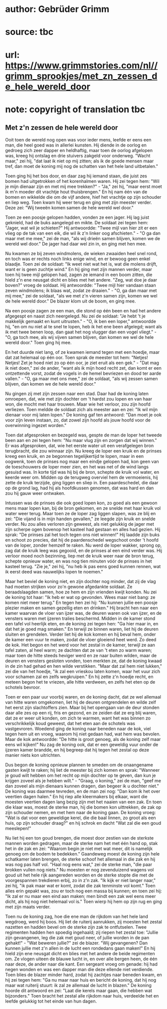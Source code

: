 # author: Gebrüder Grimm
# source: tbc
# url: https://www.grimmstories.com/nl//grimm_sprookjes/met_zn_zessen_de_hele_wereld_door
# note: copyright of translation tbc

## Met z'n zessen de hele wereld door 

Ooit toen de wereld nog open was voor ieder mens, leefde er eens een
man, die heel goed was in allerlei kunsten. Hij diende in de oorlog en
gedroeg zich zeer dapper en heldhaftig, maar toen de oorlog afgelopen
was, kreeg hij ontslag en drie stuivers zakgeld voor onderweg. "Wacht
maar," zei hij, "dat laat ik niet op mij zitten; als ik de goede
mensen maar tref, dan moet de koning mij nog de schatten van het hele
land uitbetalen."

Toen ging hij het bos door, en daar zag hij iemand staan, die juist zes
bomen had uitgetrokken of het korenhalmen waren. Hij zei tegen hem:
"Wil je mijn dienaar zijn en met mij mee trekken?" - "Ja," zei hij,
"maar eerst moet ik m'n moeder dit vrachtje hout thuisbrengen." En
hij nam één van de bomen en wikkelde die om de vijf andere, hief het
vrachtje op zijn schouder en liep weg. Toen kwam hij weer terug en ging
met zijn meester verder. Deze zei: "Wij tweeën komen samen de hele
wereld wel door."

Toen ze een poosje gelopen hadden, vonden ze een jager. Hij lag juist
geknield, had de buks aangelegd en mikte. De soldaat zei tegen hem:
"Jager, wat wil je schieten?" Hij antwoordde: "Twee mijl van hier zit
er een vlieg op de tak van een eik, die wil ik z'n linker oog
afschieten." - "O ga dan maar met me mee," zei de man, "als wij
drieën samen blijven, komen we de wereld wel door." De jager had daar
wel zin in, en ging met hen mee.

Nu kwamen ze bij zeven windmolens, de wieken zwaaiden heel snel rond, en
toch was er rechts noch links enige wind, en er bewoog geen enkel
blaadje. Toen zei de soldaat: "Ik weet niet wat het is, wat die molens
drijft, want er is geen zuchtje wind." En hij ging met zijn mannen
verder, maar toen hij twee mijl gelopen had, zagen ze iemand in een boom
zitten, die hield z'n ene neusgat dicht en blies met het andere. "Zeg,
wat doe je daar boven?" vroeg de soldaat. Hij antwoordde: "Twee mijl
hier vandaan staan zeven windmolens; ik blaas wat, zodat ze draaien." -
"O, ga dan maar met mij mee," zei de soldaat, "als we met z'n vieren
samen zijn, komen we wel de hele wereld door." De blazer klom uit de
boom, en ging mee.

Na een poosje zagen ze een man, die stond op één been en had het andere
afgegespt en naast zich neergelegd. Nu zei de soldaat: "Je hebt 't je
makkelijk gemaakt en kunt uitrusten." - "O, ik ben een loper,"
antwoordde hij, "en om nu niet al te snel te lopen, heb ik het ene been
afgelegd; want als ik met twee benen loop, dan gaat het nog vlugger dan
een vogel vliegt." - "O, ga toch mee, als wij vijven samen blijven,
dan komen we wel de hele wereld door." Toen ging hij mee.

En het duurde niet lang, of ze kwamen iemand tegen met een hoedje, maar
dat zat helemaal op één oor. Toen sprak de meester tot hem: "Netjes!
Netjes! Zet je hoed niet zo op één oor, je ziet eruit als een gek." -
"Dat mag ik niet doen," zei de ander, "want als ik mijn hoed recht
zet, dan komt er een ontzettende vorst, zodat de vogels in de hemel
bevriezen en dood ter aarde vallen." - "O, ga maar met ons mee," zei
de soldaat, "als wij zessen samen blijven, dan komen we de hele wereld
door."

Nu gingen zij met zijn zessen naar een stad. Daar had de koning laten
omroepen, dat, wie met zijn dochter om 't hardst zou lopen en van haar
won, die mocht met haar trouwen. Maar wie het verloor, zou zijn hoofd
verliezen. Toen meldde de soldaat zich als meester aan en zei: "Ik wil
mijn dienaar voor mij laten lopen." De koning gaf ten antwoord: "Dan
moet je ook voor zijn leven instaan, zo, dat zowel zijn hoofd als jouw
hoofd voor de overwinning ingezet worden."

Toen dat afgesproken en bezegeld was, gespte de man de loper het tweede
been aan en zei tegen hem: "Nu maar vlug zijn en zorgen dat wij
winnen." Er was afgesproken, dat, wie het eerste water uit een
verafgelegen bron terugbracht, die zou winnaar zijn. Nu kreeg de loper
een kruik en de prinses kreeg een kruik, en ze begonnen tegelijkertijd
te lopen, maar in een oogwenk, toen de prinses nog maar een eindje
gelopen had, kon geen van de toeschouwers de loper meer zien, en het was
net of de wind langs gesuisd was. In korte tijd was hij bij de bron,
schepte de kruik vol water, en keerde weer om. Midden op de terugweg
overviel hem de vermoeienis, hij zette de kruik terzijde, ging liggen en
sliep in. Een paardeschedel, die daar op de grond lag, had hij als
hoofdkussen genomen, dat was hard en dan zou hij gauw weer ontwaken.

Intussen was de prinses die ook goed lopen kon, zo goed als een gewoon
mens maar lopen kan, bij de bron gekomen, en ze snelde met haar kruik
vol water weer terug. Maar toen ze de loper zag liggen slapen, was ze
blij en zei: "Die vijand is in mijn handen gevallen," ze leegde zijn
kruik en snelde verder. Nu zou alles verloren zijn geweest, als niet
gelukkig de jager met zijn scherpe ogen bovenop het kasteel had gestaan
en alles had gezien. Hij sprak: "De prinses zal het toch tegen ons niet
winnen!" Hij laadde zijn buks en schoot zo precies, dat hij de
paardenschedel wegschoot onder 't hoofd van de loper, zonder hemzelf te
raken. Nu werd de loper wakker, sprong op, zag dat de kruik leeg was
gegooid, en de prinses al een eind verder was. Hij verloor moed noch
bezinning, liep met de kruik weer naar de bron terug, schepte opnieuw
water, en was nog tien minuten vóór de prinses in het kasteel terug.
"Zie je," zei hij, "nu heb ik pas eens goed kunnen rennen, wat ik
eerst deed was nauwelijks lopen te noemen."

Maar het beviel de koning niet, en zijn dochter nog minder, dat zij de
vlag had moeten strijken voor zo'n gewone afgedankte soldaat. Ze
beraadslaagden samen, hoe ze hem en zijn vrienden kwijt konden. Nu zei
de koning tot haar: "Ik heb er wat op gevonden. Wees maar niet bang: ze
komen niet meer terug." En tegen hen zei hij: "Nu kunnen jullie een
poosje plezier maken en samen gezellig eten en drinken." Hij bracht hen
naar een kamer waarvan de vloer van ijzer was, de deuren waren ook van
ijzer, en de vensters waren met ijzeren tralies beschermd. Midden in de
kamer stond een tafel vol heerlijk eten, en de koning zei tegen hen:
"Ga hier maar in, en dat het je goed mag smaken." En terwijl ze binnen
waren, liet hij de deuren sluiten en grendelen. Verder liet hij de kok
komen en hij beval hem, onder de kamer een vuur te maken, zodat de vloer
gloeiend heet werd. Zo deed de kok. Het begon en het werd voor het
zestal in de kamer, terwijl ze aan tafel zaten, al heel warm; ze dachten
dat ze van 't eten zo warm waren; maar toen de hitte steeds heviger
werd en ze naar buiten wilden, maar de deuren en vensters gesloten
vonden, toen merkten ze, dat de koning kwaad in de zin had gehad en hen
wilde verstikken. "Maar dat zal hem niet lukken," zei die van het
hoedje, "ik zal een vrieskou laten komen, waar het vuur zich voor
schamen zal en zelfs wegkruipen." En hij zette z'n hoedje recht, en
meteen begon het te vriezen, alle hitte verdween, en zelfs het eten op
de schotels bevroor.

Toen er een paar uur voorbij waren, en de koning dacht, dat ze wel
allemaal van hitte waren omgekomen, liet hij de deuren ontgrendelen en
wilde zelf het eerst zijn slachtoffers zien. Maar bij het opengaan van
de deur stonden daar alle zes op een rij, fris en gezond, en ze zeiden
dat ze erg blij waren, dat ze er weer uit konden, om zich te warmen,
want het was binnen zo verschrikkelijk koud geweest, dat het eten aan de
schotels was vastgevroren. Woedend ging de koning naar beneden naar de
kok, viel tegen hem uit en vroeg, waarom hij niet gedaan had, wat hem
was bevolen. Maar de kok antwoordde: "De hitte is groot genoeg, als de
koning zelf maar eens wil kijken!" Nu zag de koning ook, dat er een
geweldig vuur onder de ijzeren kamer brandde, en hij begreep dat hij
tegen het zestal op deze manier niets kon uitrichten.

Dus begon de koning opnieuw plannen te smeden om de onaangename gasten
kwijt te raken; hij liet de meester bij zich komen en sprak: "Wanneer
je goud wilt hebben om het recht op mijn dochter op te geven, dan kun je
krijgen zoveel als je hebben wilt." - "Graag, o koning," zei de man,
"geef me dan zoveel als mijn dienaars kunnen dragen, dan begeer ik u
dochter niet." De koning was daarmee tevreden, en de man zei nog: "Dan
kom ik het over veertien dagen halen." En hij riep alle kleermakers bij
elkaar, want die moesten veertien dagen lang bezig zijn met het naaien
van een zak. En toen die klaar was, moest de sterke man, hij die bomen
kon uittrekken, de zak op zijn schouder nemen, en met hem naar de koning
gaan. De koning vroeg: "Wat is dat voor een geweldige kerel, die die
baal linnen, zo groot als een huis, op zijn schouder draag?" en hij
schrok en dacht "Wat zal die een goud meeslepen!"

Nu liet hij een ton goud brengen, die moest door zestien van de sterkste
mannen worden gedragen, maar de sterke nam het met één hand op, stak het
in de zak en zei: "Waarom begin je niet met wat meer, dit is namelijk
genoeg om de bodem te bedekken." Gaandeweg moest de koning zijn hele
schatkamer laten brengen, de sterke schoof het allemaal in die zak en
hij was nog pas half vol. "Haal nog eens wat," zei de sterke man,
"die paar brokken vullen nog niets." Nu moesten er nog zevenduizend
wagens vol goud uit het hele rijk aangereden worden en de sterke stopte
die met de voorgespannen trekdieren erbij, zo in z'n zak. "Ik kijk er
niet langer naar," zei hij, "ik pak maar wat er komt, zodat die zak
tenminste vol komt." Toen alles erin gepakt was, zou er toch nog een
massa bij kunnen; en toen zei hij: "Ik zal er nu maar een eind aan
maken; men bindt een zak wel eens meer dicht, als hij nog niet helemaal
vol is." Toen wierp hij hem op zijn rug en ging met zijn maats verder.

Toen nu de koning zag, hoe die ene man de rijkdom van het hele land
wegdroeg, werd hij boos. Hij liet de ruiterij aanrukken, zij moesten het
zestal nazetten en hadden bevel om de sterke zijn zak te ontfutselen.
Twee regimenten hadden hen spoedig ingehaald; zij riepen het zestal toe:
"Jullie zijn gevangenen, leg die zak met goud neer, of jullie worden in
de pan gehakt!" - "Wat beweren jullie?" zei de blazer. "Wij
gevangenen? Dan kunnen jullie met z'n allen in de lucht een rondedans
gaan maken!" En hij hield zijn ene neusgat dicht en blies met het
andere de beide regimenten om. Ze vlogen uiteen de blauwe lucht in, en
over alle bergen heen, de één naar deze, de ander naar die kant. Een
sergeant vroeg om genade: hij had negen wonden en was een dapper man die
deze ellende niet verdiende. Toen blies de blazer minder hard, zodat hij
zachtjes naar beneden kwam, en hij zei tegen hem: "Ga nu maar naar huis
en bericht de koning, dat hij nog maar wat ruiterij stuurt: ik zal ze
allemaal de lucht in blazen." De koning hoorde dit antwoord en zei:
"Laat die kerels maar gaan, die hebben wat bijzonders." Toen bracht
het zestal alle rijkdom naar huis, verdeelde het en leefde gelukkig tot
het einde van hun dagen.
